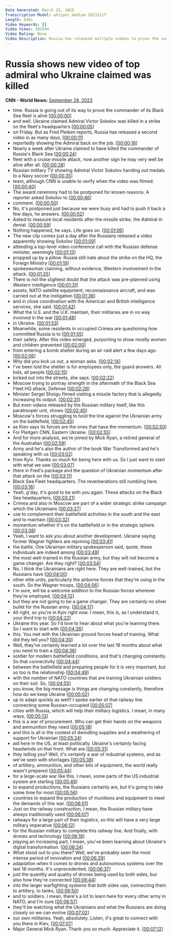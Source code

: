 ```yaml
---
Date Generated: March 22, 2025
Transcription Model: whisper medium 20231117
Length: 436s
Video Keywords: []
Video Views: 383294
Video Rating: None
Video Description: Russia has released multiple videos to prove the survival of Viktor Sokolov, one of its top Black Sea Fleet Commanders. Kyiv had previously claimed the top admiral had been killed in a Ukrainian attack a few days prior. CNN’s Fred Pleitgen reports. #Russia #Ukraine #UkraineWar #Sokolov #BlackSea #CNN #News
---
```


# Russia shows new video of top admiral who Ukraine claimed was killed
**CNN - World News:** [September 28, 2023](https://www.youtube.com/watch?v=H35GdCASqbU)
*  time. Russia is going out of its way to prove the commander of its Black Sea fleet is alive [[00:00:00](https://www.youtube.com/watch?v=H35GdCASqbU&t=0.0s)]
*  and well. Ukraine claimed Admiral Victor Sokolov was killed in a strike on the fleet's headquarters [[00:00:05](https://www.youtube.com/watch?v=H35GdCASqbU&t=5.34s)]
*  on Friday. But as Fred Pleiken reports, Russia has released a second video in as many days, [[00:00:11](https://www.youtube.com/watch?v=H35GdCASqbU&t=11.26s)]
*  reportedly showing the Admiral back on the job. [[00:00:16](https://www.youtube.com/watch?v=H35GdCASqbU&t=16.42s)]
*  Nearly a week after Ukraine claimed to have killed the commander of Russia's Black Sea [[00:00:24](https://www.youtube.com/watch?v=H35GdCASqbU&t=24.3s)]
*  fleet with a cruise missile attack, now another sign he may very well be alive after all. [[00:00:28](https://www.youtube.com/watch?v=H35GdCASqbU&t=28.48s)]
*  Russian military TV showing Admiral Victor Sokolov handing out medals to a Navy soccer [[00:00:35](https://www.youtube.com/watch?v=H35GdCASqbU&t=35.0s)]
*  team, although CNN is unable to verify when the video was filmed. [[00:00:40](https://www.youtube.com/watch?v=H35GdCASqbU&t=40.32s)]
*  The award ceremony had to be postponed for known reasons. A reporter asked Sokolov to [[00:00:46](https://www.youtube.com/watch?v=H35GdCASqbU&t=46.56s)]
*  comment. [[00:00:50](https://www.youtube.com/watch?v=H35GdCASqbU&t=50.6s)]
*  No, it's postponed just because we were busy and had to push it back a few days, he answers. [[00:00:52](https://www.youtube.com/watch?v=H35GdCASqbU&t=52.6s)]
*  Asked to reassure local residents after the missile strike, the Admiral in denial. [[00:00:59](https://www.youtube.com/watch?v=H35GdCASqbU&t=59.28s)]
*  Nothing happened, he says. Life goes on. [[00:01:06](https://www.youtube.com/watch?v=H35GdCASqbU&t=66.04s)]
*  The new clip comes just a day after the Russians released a video apparently showing Sokolov [[00:01:09](https://www.youtube.com/watch?v=H35GdCASqbU&t=69.04s)]
*  attending a top-level video conference call with the Russian defense minister, seemingly [[00:01:13](https://www.youtube.com/watch?v=H35GdCASqbU&t=73.84s)]
*  propped up by a pillow. Russia still irate about the strike on the HQ, the Foreign Ministry [[00:01:19](https://www.youtube.com/watch?v=H35GdCASqbU&t=79.48s)]
*  spokeswoman claiming, without evidence, Western involvement in the attack. [[00:01:25](https://www.youtube.com/watch?v=H35GdCASqbU&t=85.52000000000001s)]
*  There is not the slightest doubt that the attack was pre-planned using Western intelligence [[00:01:31](https://www.youtube.com/watch?v=H35GdCASqbU&t=91.76s)]
*  assets, NATO satellite equipment, reconnaissance aircraft, and was carried out at the instigation [[00:01:36](https://www.youtube.com/watch?v=H35GdCASqbU&t=96.24000000000001s)]
*  and in close coordination with the American and British intelligence services, she said. [[00:01:42](https://www.youtube.com/watch?v=H35GdCASqbU&t=102.4s)]
*  What the U.S. and the U.K. maintain, their militaries are in no way involved in the war [[00:01:48](https://www.youtube.com/watch?v=H35GdCASqbU&t=108.36s)]
*  in Ukraine. [[00:01:53](https://www.youtube.com/watch?v=H35GdCASqbU&t=113.16s)]
*  Meanwhile, some residents in occupied Crimea are questioning how committed Russia is to [[00:01:55](https://www.youtube.com/watch?v=H35GdCASqbU&t=115.16s)]
*  their safety. After this video emerged, purporting to show mostly women and children prevented [[00:02:00](https://www.youtube.com/watch?v=H35GdCASqbU&t=120.6s)]
*  from entering a bomb shelter during an air raid alert a few days ago. [[00:02:06](https://www.youtube.com/watch?v=H35GdCASqbU&t=126.4s)]
*  Why did you kick us out, a woman asks. [[00:02:14](https://www.youtube.com/watch?v=H35GdCASqbU&t=134.0s)]
*  I've been told the shelter is for employees only, the guard answers. All kids, all people [[00:02:15](https://www.youtube.com/watch?v=H35GdCASqbU&t=135.88s)]
*  kicked out into the streets, she says. [[00:02:22](https://www.youtube.com/watch?v=H35GdCASqbU&t=142.2s)]
*  Moscow trying to portray strength in the aftermath of the Black Sea Fleet HQ attack, Defense [[00:02:26](https://www.youtube.com/watch?v=H35GdCASqbU&t=146.4s)]
*  Minister Sergei Shoigu filmed visiting a missile factory that is allegedly increasing its output. [[00:02:31](https://www.youtube.com/watch?v=H35GdCASqbU&t=151.72s)]
*  But even videos released by the Russian military itself, like this paratrooper unit, shows [[00:02:40](https://www.youtube.com/watch?v=H35GdCASqbU&t=160.35999999999999s)]
*  Moscow's forces struggling to hold the line against the Ukrainian army on the battlefield, [[00:02:45](https://www.youtube.com/watch?v=H35GdCASqbU&t=165.12s)]
*  as Kiev says its forces are the ones that have the momentum. [[00:02:50](https://www.youtube.com/watch?v=H35GdCASqbU&t=170.52s)]
*  For Pleitgen CNN, Eastern Ukraine. [[00:02:55](https://www.youtube.com/watch?v=H35GdCASqbU&t=175.12s)]
*  And for more analysis, we're joined by Mick Ryan, a retired general of the Australian [[00:02:59](https://www.youtube.com/watch?v=H35GdCASqbU&t=179.04s)]
*  Army and he's also the author of the book War Transformed and he's speaking with us [[00:03:02](https://www.youtube.com/watch?v=H35GdCASqbU&t=182.72s)]
*  from Kyiv. Thanks so much for being here with us. So I just want to start with what we saw [[00:03:07](https://www.youtube.com/watch?v=H35GdCASqbU&t=187.36s)]
*  there in Fred's package and the question of Ukrainian momentum after that attack on the [[00:03:11](https://www.youtube.com/watch?v=H35GdCASqbU&t=191.88s)]
*  Black Sea Fleet headquarters. The reverberations still rumbling here. [[00:03:16](https://www.youtube.com/watch?v=H35GdCASqbU&t=196.32s)]
*  Yeah, g'day, it's good to be with you again. These attacks on the Black Sea headquarters, [[00:03:21](https://www.youtube.com/watch?v=H35GdCASqbU&t=201.16s)]
*  Crimea and also in Moscow are part of a wider strategic strike campaign which the Ukrainians [[00:03:27](https://www.youtube.com/watch?v=H35GdCASqbU&t=207.27999999999997s)]
*  use to complement their battlefield activities in the south and the east and to maintain [[00:03:32](https://www.youtube.com/watch?v=H35GdCASqbU&t=212.67999999999998s)]
*  momentum whether it's on the battlefield or in the strategic sphere. [[00:03:38](https://www.youtube.com/watch?v=H35GdCASqbU&t=218.84s)]
*  Yeah, I want to ask you about another development. Ukraine saying former Wagner fighters are rejoining [[00:03:41](https://www.youtube.com/watch?v=H35GdCASqbU&t=221.84s)]
*  the battle. One Ukrainian military spokesperson said, quote, these individuals are indeed among [[00:03:49](https://www.youtube.com/watch?v=H35GdCASqbU&t=229.56s)]
*  the most well-trained in the Russian army, but they will not become a game changer. Are they right? [[00:03:54](https://www.youtube.com/watch?v=H35GdCASqbU&t=234.96s)]
*  No, I think the Ukrainians are right here. They are well-trained, but the Russians have [[00:04:00](https://www.youtube.com/watch?v=H35GdCASqbU&t=240.8s)]
*  other elite units, particularly the airborne forces that they're using in the south. So the Wagner troops, [[00:04:06](https://www.youtube.com/watch?v=H35GdCASqbU&t=246.44s)]
*  I'm sure, will be a welcome addition to the Russian forces wherever they're employed, [[00:04:12](https://www.youtube.com/watch?v=H35GdCASqbU&t=252.16s)]
*  but they are not going to be a game changer. They are certainly no silver bullet for the Russian army. [[00:04:17](https://www.youtube.com/watch?v=H35GdCASqbU&t=257.12s)]
*  All right, so you're in Kyiv right now. I mean, this is, as I understand it, your third trip to [[00:04:22](https://www.youtube.com/watch?v=H35GdCASqbU&t=262.12s)]
*  Ukraine this year. So I'd love to hear about what you're learning there. So I want to start with [[00:04:26](https://www.youtube.com/watch?v=H35GdCASqbU&t=266.16s)]
*  this. You met with the Ukrainian ground forces head of training. What did they tell you? [[00:04:30](https://www.youtube.com/watch?v=H35GdCASqbU&t=270.36s)]
*  Well, they've certainly learned a lot over the last 18 months about what you need to train a [[00:04:36](https://www.youtube.com/watch?v=H35GdCASqbU&t=276.52000000000004s)]
*  soldier for modern battlefield conditions, and that's changing constantly. So that connectivity [[00:04:44](https://www.youtube.com/watch?v=H35GdCASqbU&t=284.08000000000004s)]
*  between the battlefield and preparing people for it is very important, but so too is the relationship [[00:04:49](https://www.youtube.com/watch?v=H35GdCASqbU&t=289.44s)]
*  with the number of NATO countries that are training Ukrainian soldiers on their soil. So, [[00:04:55](https://www.youtube.com/watch?v=H35GdCASqbU&t=295.92s)]
*  you know, the big message is things are changing constantly, therefore how do we keep Ukraine [[00:05:02](https://www.youtube.com/watch?v=H35GdCASqbU&t=302.76s)]
*  up to adapt quickly as well? I spoke earlier of that railway line connecting some Russian-occupied [[00:05:07](https://www.youtube.com/watch?v=H35GdCASqbU&t=307.16s)]
*  cities with Russia, which will help their military logistics. I mean, in many ways, [[00:05:13](https://www.youtube.com/watch?v=H35GdCASqbU&t=313.40000000000003s)]
*  this is a war of procurement. Who can get their hands on the weapons and ammunition they need [[00:05:18](https://www.youtube.com/watch?v=H35GdCASqbU&t=318.40000000000003s)]
*  and this is all in the context of dwindling supplies and a weathering of support for Ukrainian [[00:05:24](https://www.youtube.com/watch?v=H35GdCASqbU&t=324.96s)]
*  aid here in the US, at least politically. Ukraine's certainly facing headwinds on that front. What are [[00:05:31](https://www.youtube.com/watch?v=H35GdCASqbU&t=331.84s)]
*  they telling you? Well, it's certainly a war of industrial systems, and as we've seen with shortages [[00:05:38](https://www.youtube.com/watch?v=H35GdCASqbU&t=338.12s)]
*  of artillery, ammunition, and other bits of equipment, the world really wasn't prepared [[00:05:44](https://www.youtube.com/watch?v=H35GdCASqbU&t=344.59999999999997s)]
*  for a large-scale war like this. I mean, some parts of the US industrial system are starting [[00:05:49](https://www.youtube.com/watch?v=H35GdCASqbU&t=349.88s)]
*  to expand productions, the Russians certainly are, but it's going to take some time for most [[00:05:56](https://www.youtube.com/watch?v=H35GdCASqbU&t=356.0s)]
*  countries to expand the production of munitions and equipment to meet the demands of this war. [[00:06:01](https://www.youtube.com/watch?v=H35GdCASqbU&t=361.44s)]
*  Just on the railway construction, I mean, the Russian military have always traditionally used [[00:06:07](https://www.youtube.com/watch?v=H35GdCASqbU&t=367.08s)]
*  railways for a large part of their logistics, so this will have a very large military imperative [[00:06:12](https://www.youtube.com/watch?v=H35GdCASqbU&t=372.48s)]
*  for the Russian military to complete this railway line. And finally, with drones and technology [[00:06:18](https://www.youtube.com/watch?v=H35GdCASqbU&t=378.38s)]
*  playing an increasing part, I mean, you've been learning about Ukraine's digital transformation. [[00:06:24](https://www.youtube.com/watch?v=H35GdCASqbU&t=384.8s)]
*  What stood out to you there? Well, we've probably seen the most intense period of innovation and [[00:06:29](https://www.youtube.com/watch?v=H35GdCASqbU&t=389.78s)]
*  adaptation when it comes to drones and autonomous systems over the last 18 months. It's unprecedented, [[00:06:37](https://www.youtube.com/watch?v=H35GdCASqbU&t=397.65999999999997s)]
*  just the quantity and quality of drones being used by both sides, but also how they're connected [[00:06:44](https://www.youtube.com/watch?v=H35GdCASqbU&t=404.1s)]
*  into the larger warfighting systems that both sides use, connecting them to artillery, to tanks, [[00:06:50](https://www.youtube.com/watch?v=H35GdCASqbU&t=410.46000000000004s)]
*  and to soldiers. I mean, there's a lot to learn here for every other army in NATO, and I'm sure [[00:06:57](https://www.youtube.com/watch?v=H35GdCASqbU&t=417.3s)]
*  they'll be watching what the Ukrainians and what the Russians are doing closely so we can evolve [[00:07:02](https://www.youtube.com/watch?v=H35GdCASqbU&t=422.1s)]
*  our own militaries. Yeah, absolutely. Listen, it's great to connect with you there in Kiev, [[00:07:07](https://www.youtube.com/watch?v=H35GdCASqbU&t=427.38s)]
*  Major General Mick Ryan. Thank you so much. Appreciate it. [[00:07:12](https://www.youtube.com/watch?v=H35GdCASqbU&t=432.5s)]
